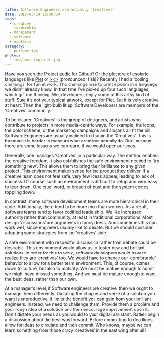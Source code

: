 ```yaml
---
title: Software Engineers are actually 'Creatives'
date: 2017-03-14 15:30:00
tags:
  - creative
  - leadership
  - management
  - software
  - esoteric
category: 
  - perspective
photos: 
  - img/post_img/piet.jpg
---
```


Have you seen the [Project audio for Github](https://github.audio/)? Or the plethora of esoteric languages like [Piet](https://esolangs.org/wiki/Piet) or [><>](https://esolangs.org/wiki/Fish) (pronounced: fish)? Recently I had a ‘coding challenge’ for fun at work. The challenge was to print a poem in a language we didn’t already know. In that time I’ve picked up four such languages, which got me thinking. We, developers, enjoy some of this artsy kind of stuff. Sure it’s not your typical artwork, except for Piet. But it is very creative at heart. Then the light-bulb lit up, Software Developers are members of the ‘Creatives’ community.

To be clearer, ‘Creatives’ is the group of designers, and artists who contribute to projects in more media-centric ways. For example, the icons, the color scheme, or the marketing campaigns and slogans all fit the bill. Software Engineers are usually inclined to disdain the ‘Creatives’. This is because it is harder to measure what creatives actually do. But I suspect there are some lessons we can learn, if we would open our eyes.

Generally, one manages ‘Creatives’ in a particular way. The method enables the creative freedom. It also establishes the safe environment needed to ‘try something new’. This allows them to bring their brilliance to any given project. This environment makes sense for the product they deliver. If a creative team does not feel safe, very few ideas appear, leading to lack of success. Of course, such an environment is difficult to setup and very easy to tear down. One cruel word, or breach of trust and the system comes toppling down.

In contrast, many software development teams are more hierarchical in their style. Additionally, there tend to be more men than women. As a result, software teams tend to favor codified leadership. We like increased authority rather than community, at least in traditional corporations. Most design ‘discussions’ are arguments in fancy dress. And sometimes this can work well, since engineers usually like to debate. But we should consider adopting some strategies from the ‘creatives’ side.

A safe environment with respectful discussion rather than debate could be desirable. This environment would allow us to foster new and brilliant solutions. In order for this to work, software developers would have to realize they are ‘creatives’ too. We would have to change our ‘comfortable’ behavior to allow for a better team environment. This, of course, comes down to culture, but also to maturity. We must be mature enough to admit we might have missed something. And we must be mature enough to want the best ideas, rather than our own.

At a manager’s level, if Software engineers are creative, then we ought to manage them differently. Dictating the chapter and verse of a solution you want is unproductive. It limits the benefit you can gain from your brilliant engineers. Instead, we need to challenge them. Provide them a problem and your rough idea of a solution and then encourage improvement upon it. Don't dictate your needs as you would to your digital assistant. Rather begin a discussion about the best way forward. Before committing to deadlines, allow for ideas to circulate and then commit. Who knows, maybe we can learn something from those crazy ‘creatives’ in the east wing after all?
